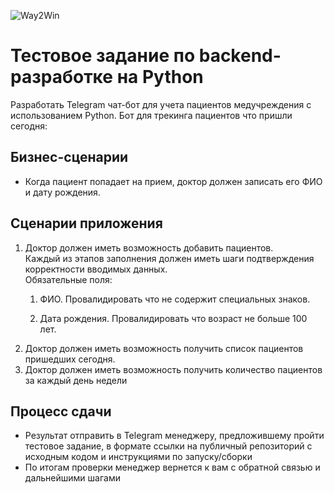 ![Way2Win](https://github.com/Way2AR/three-test-assignment/assets/32157821/1f832bc2-ee67-4129-826c-596ed8c5af37)
# Тестовое задание по backend-разработке на Python

Разработать Telegram чат-бот для учета пациентов медучреждения с использованием Python.
Бот для трекинга пациентов что пришли сегодня:

## Бизнес-сценарии
- Когда пациент попадает на прием, доктор должен записать его ФИО и дату рождения.

## Сценарии приложения
1. Доктор должен иметь возможность добавить пациентов.  
Каждый из этапов заполнения должен иметь шаги подтверждения корректности вводимых данных.  
Обязательные поля:
   1. ФИО.
     Провалидировать что не содержит специальных знаков.

   2. Дата рождения.
   Провалидировать что возраст не больше 100 лет.
3. Доктор должен иметь возможность получить список пациентов пришедших сегодня.
4. Доктор должен иметь возможность получить количество пациентов за каждый день недели


## Процесс сдачи
- Результат отправить в Telegram менеджеру, предложившему пройти тестовое задание, в формате ссылки на публичный репозиторий с исходным кодом и инструкциями по запуску/сборки
- По итогам проверки менеджер вернется к вам с обратной связью и дальнейшими шагами
 

